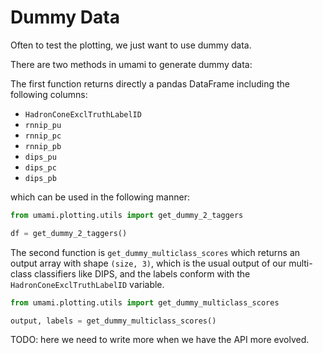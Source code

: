 # Dummy Data

Often to test the plotting, we just want to use dummy data.

There are two methods in umami to generate dummy data:

The first function returns directly a pandas DataFrame including the following columns:

* `HadronConeExclTruthLabelID`
* `rnnip_pu`
* `rnnip_pc`
* `rnnip_pb`
* `dips_pu`
* `dips_pc`
* `dips_pb`

which can be used in the following manner:
```python
from umami.plotting.utils import get_dummy_2_taggers

df = get_dummy_2_taggers()

```

The second function is `get_dummy_multiclass_scores` which returns an output array with shape `(size, 3)`, which is the usual output of our multi-class classifiers like DIPS, and the labels conform with the `HadronConeExclTruthLabelID` variable.

```python
from umami.plotting.utils import get_dummy_multiclass_scores

output, labels = get_dummy_multiclass_scores()
```


TODO: here we need to write more when we have the API more evolved.